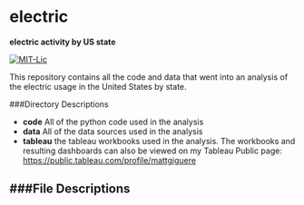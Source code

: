# electric

**electric activity by US state**

[![MIT-Lic](http://img.shields.io/badge/license-MIT-blue.svg?style=flat)](https://github.com/mattgiguere/electric/blob/master/LICENSE)

This repository contains all the code and data that went into an analysis of the electric usage in the United States by state.

###Directory Descriptions

- **code** All of the python code used in the analysis
- **data** All of the data sources used in the analysis
- **tableau** the tableau workbooks used in the analysis. The workbooks and resulting dashboards can also be viewed on my Tableau Public page: https://public.tableau.com/profile/mattgiguere

###File Descriptions
---------------------------------------
